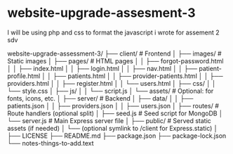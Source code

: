 # website-upgrade-assesment-3
I will be using php and css to format the javascript i wrote for assement 2 sdv

website-upgrade-assessment-3/
├── client/                    # Frontend
│   ├── images/               # Static images
│   ├── pages/                # HTML pages
│   │   ├── forgot-password.html
│   │   ├── index.html
│   │   ├── login.html
│   │   ├── nav.html
│   │   ├── patient-profile.html
│   │   ├── patients.html
│   │   ├── provider-patients.html
│   │   ├── providers.html
│   │   ├── register.html
│   │   └── users.html
│   ├── css/
│   │   └── style.css
│   ├── js/
│   │   └── script.js
│   └── assets/               # Optional: for fonts, icons, etc.
│
├── server/                    # Backend
│   ├── data/
│   │   ├── patients.json
│   │   ├── providers.json
│   │   ├── users.json
│   ├── routes/                # Route handlers (optional split)
│   ├── seed.js                # Seed script for MongoDB
│   └── server.js              # Main Express server file
│
├── public/                    # Served static assets (if needed)
│   └── (optional symlink to /client for Express.static)
│
├── LICENSE
├── README.md
├── package.json
├── package-lock.json
└── notes-things-to-add.text
